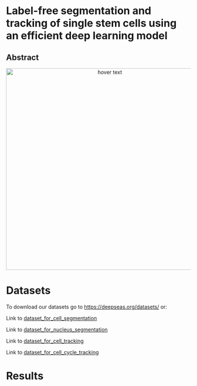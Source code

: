 # Label-free segmentation and tracking of single stem cells using an efficient deep learning model

## Abstract


<p align="center">
  <img src="docs/Fig1.png" width="550" title="hover text">
</p>


# Datasets

To download our datasets go to https://deepseas.org/datasets/ or:

Link to [dataset_for_cell_segmentation](http://google.com)

Link to [dataset_for_nucleus_segmentation](http://google.com)

Link to [dataset_for_cell_tracking](http://google.com)

Link to [dataset_for_cell_cycle_tracking](http://google.com)


# Results

